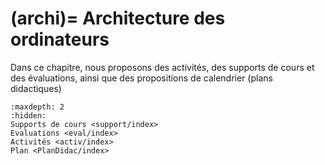 (archi)=
Architecture des ordinateurs
===========================

Dans ce chapitre, nous proposons des activités, des supports de cours et des évaluations, ainsi que des propositions de calendrier (plans didactiques)

```{toctree}
:maxdepth: 2
:hidden:
Supports de cours <support/index>
Evaluations <eval/index>
Activités <activ/index>
Plan <PlanDidac/index>
```
